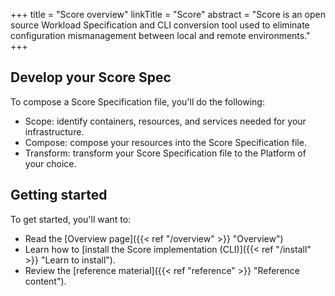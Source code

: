 +++
title = "Score overview"
linkTitle = "Score"
abstract = "Score is an open source Workload Specification and CLI conversion tool used to eliminate configuration mismanagement between local and remote environments."
+++

## Develop your Score Spec

To compose a Score Specification file, you'll do the following:

- Scope: identify containers, resources, and services needed for your infrastructure.
- Compose: compose your resources into the Score Specification file.
- Transform: transform your Score Specification file to the Platform of your choice.

## Getting started

To get started, you'll want to:

- Read the [Overview page]({{< ref "/overview" >}} "Overview")
- Learn how to [install the Score implementation (CLI)]({{< ref "/install" >}} "Learn to install").
- Review the [reference material]({{< ref "reference" >}} "Reference content").
